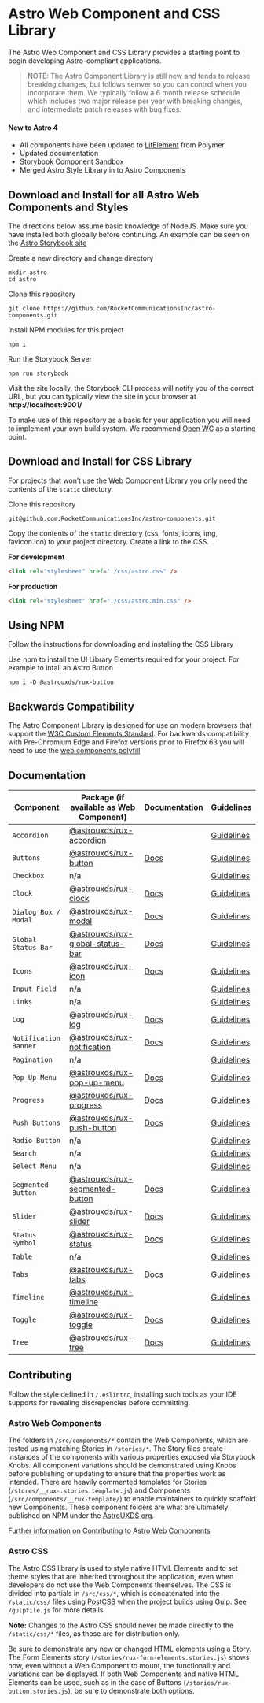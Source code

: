 # Astro Web Component and CSS Library

The Astro Web Component and CSS Library provides a starting point to begin developing Astro-compliant applications.


> NOTE: The Astro Component Library is still new and tends to release breaking changes, but follows semver so you can control when you incorporate them. We typically follow a 6 month release schedule which includes two major release per year with breaking changes, and intermediate patch releases with bug fixes.

#### New to Astro 4

- All components have been updated to [LitElement](https://lit-element.polymer-project.org) from Polymer
- Updated documentation
- [Storybook Component Sandbox](https://astro-components.netlify.com)
- Merged Astro Style Library in to Astro Components

## Download and Install for all Astro Web Components and Styles

The directions below assume basic knowledge of NodeJS. Make sure you have installed both globally before continuing. An example can be seen on the [Astro Storybook site](https://astro-components.netlify.com)

Create a new directory and change directory

```
mkdir astro
cd astro
```

Clone this repository

```
git clone https://github.com/RocketCommunicationsInc/astro-components.git
```

Install NPM modules for this project

```
npm i
```

Run the Storybook Server

```
npm run storybook
```

Visit the site locally, the Storybook CLI process will notify you of the correct URL, but you can typically view the site in your browser at **http://localhost:9001/**

To make use of this repository as a basis for your application you will need to implement your own build system. We recommend [Open WC](https://open-wc.org) as a starting point.

## Download and Install for CSS Library

For projects that won’t use the Web Component Library you only need the contents of the `static` directory.

Clone this repository

```
git@github.com:RocketCommunicationsInc/astro-components.git
```

Copy the contents of the `static` directory (css, fonts, icons, img, favicon.ico) to your project directory. Create a link to the CSS.

**For development**

```html
<link rel="stylesheet" href="./css/astro.css" />
```

**For production**

```html
<link rel="stylesheet" href="./css/astro.min.css" />
```

## Using NPM

Follow the instructions for downloading and installing the CSS Library

Use npm to install the UI Library Elements required for your project. For example to intall an Astro Button

```
npm i -D @astrouxds/rux-button
```

## Backwards Compatibility

The Astro Component Library is designed for use on modern browsers that support the [W3C Custom Elements Standard](https://caniuse.com/#feat=custom-elementsv1). For backwards compatibility with Pre-Chromium Edge and Firefox versions prior to Firefox 63 you will need to use the [web components polyfill](https://www.webcomponents.org/polyfills)

## Documentation

| Component             | Package (if available as Web Component)                                                            | Documentation                                            | Guidelines                                                            |
| --------------------- | -------------------------------------------------------------------------------------------------- | -------------------------------------------------------- | --------------------------------------------------------------------- |
| `Accordion`           | [@astrouxds/rux-accordion](https://www.npmjs.com/package/@astrouxds/rux-accordion)                 |                                                          | [Guidelines](https://astrouxds.com/ui-components/accordion)           |
| `Buttons`             | [@astrouxds/rux-button](https://www.npmjs.com/package/@astrouxds/rux-button)                       | [Docs](./src/components/rux-button/README.md)            | [Guidelines](https://astrouxds.com/ui-components/button)              |
| `Checkbox`            | n/a                                                                                                |                                                          | [Guidelines](https://astrouxds.com/ui-components/checkbox)            |
| `Clock`               | [@astrouxds/rux-clock](https://www.npmjs.com/package/@astrouxds/rux-clock)                         | [Docs](./src/components/rux-clock/README.md)             | [Guidelines](https://astrouxds.com/ui-components/clock)               |
| `Dialog Box / Modal`  | [@astrouxds/rux-modal](https://www.npmjs.com/package/@astrouxds/rux-modal)                         | [Docs](./src/components/rux-modal/README.md)             | [Guidelines](https://astrouxds.com/ui-components/dialog-box)          |
| `Global Status Bar`   | [@astrouxds/rux-global-status-bar](https://www.npmjs.com/package/@astrouxds/rux-global-status-bar) | [Docs](./src/components/rux-global-status-bar/README.md) | [Guidelines](https://astrouxds.com/ui-components/global-status-bar)   |
| `Icons`               | [@astrouxds/rux-icon](https://www.npmjs.com/package/@astrouxds/rux-icon)                           | [Docs](./src/components/rux-icon/README.md)              | [Guidelines](https://astrouxds.com/ui-components/icons-and-symbols)   |
| `Input Field`         | n/a                                                                                                |                                                          | [Guidelines](https://astrouxds.com/ui-components/input-field)         |
| `Links`               | n/a                                                                                                |                                                          | [Guidelines](https://astrouxds.com/ui-components/link)                |
| `Log`                 | [@astrouxds/rux-log](https://www.npmjs.com/package/@astrouxds/rux-log)                             | [Docs](./src/components/rux-log/README.md)               | [Guidelines](https://astrouxds.com/ui-components/log)                 |
| `Notification Banner` | [@astrouxds/rux-notification](https://www.npmjs.com/package/@astrouxds/rux-notification)           | [Docs](./src/components/rux-notification/README.md)      | [Guidelines](https://astrouxds.com/ui-components/notification-banner) |
| `Pagination`          | n/a                                                                                                |                                                          | [Guidelines](https://astrouxds.com/ui-components/pagination)          |
| `Pop Up Menu`         | [@astrouxds/rux-pop-up-menu](https://www.npmjs.com/package/@astrouxds/rux-pop-up-menu)             | [Docs](./src/components/rux-pop-up-menu/README.md)       | [Guidelines](https://astrouxds.com/ui-components/pop-up)              |
| `Progress`            | [@astrouxds/rux-progress](https://www.npmjs.com/package/@astrouxds/rux-progress)                   | [Docs](./src/components/rux-progress/README.md)          | [Guidelines](https://astrouxds.com/ui-components/progress)            |
| `Push Buttons`        | [@astrouxds/rux-push-button](https://www.npmjs.com/package/@astrouxds/rux-push-button)             | [Docs](./src/components/rux-push-button/README.md)       | [Guidelines](https://astrouxds.com/ui-components/push-button)         |
| `Radio Button`        | n/a                                                                                                |                                                          | [Guidelines](https://astrouxds.com/ui-components/radio-button)        |
| `Search`              | n/a                                                                                                |                                                          | [Guidelines](https://astrouxds.com/ui-components/search)              |
| `Select Menu`         | n/a                                                                                                |                                                          | [Guidelines](https://astrouxds.com/ui-components/drop-down)           |
| `Segmented Button`    | [@astrouxds/rux-segmented-button](https://www.npmjs.com/package/@astrouxds/rux-segmented-button)   | [Docs](./src/components/rux-segmented-button/README.md)  | [Guidelines](https://astrouxds.com/ui-components/segmented-button)    |
| `Slider`              | [@astrouxds/rux-slider](https://www.npmjs.com/package/@astrouxds/rux-slider)                       | [Docs](./src/components/rux-slider/README.md)            | [Guidelines](https://astrouxds.com/ui-components/slider)              |
| `Status Symbol`       | [@astrouxds/rux-status](https://www.npmjs.com/package/@astrouxds/rux-status)                       | [Docs](./src/components/rux-status/README.md)            | [Guidelines](https://astrouxds.com/ui-components/status-symbol)       |
| `Table`               | n/a                                                                                                |                                                          | [Guidelines](https://astrouxds.com/ui-components/table)               |
| `Tabs`                | [@astrouxds/rux-tabs](https://www.npmjs.com/package/@astrouxds/rux-tabs)                           | [Docs](./src/components/rux-tabs/README.md)              | [Guidelines](https://astrouxds.com/ui-components/tabs)                |
| `Timeline`            | [@astrouxds/rux-timeline](https://www.npmjs.com/package/@astrouxds/rux-timeline)                   |                                                          | [Guidelines](https://astrouxds.com/ui-components/timeline)            |
| `Toggle`              | [@astrouxds/rux-toggle](https://www.npmjs.com/package/@astrouxds/rux-toggle)                       | [Docs](./src/components/rux-toggle/README.md)            | [Guidelines](https://astrouxds.com/ui-components/toggle)              |
| `Tree`                | [@astrouxds/rux-tree](https://www.npmjs.com/package/@astrouxds/rux-tree)                           | [Docs](./src/components/rux-tree/README.md)              | [Guidelines](https://astrouxds.com/ui-components/tree)                |


## Contributing
Follow the style defined in `/.eslintrc`, installing such tools as your IDE supports for revealing discrepencies before committing. 

### Astro Web Components
The folders in `/src/components/*` contain the Web Components, which are tested using matching Stories in  `/stories/*`. The Story files create instances of the components with various properties exposed via Storybook Knobs. All component variations should be demonstrated using Knobs before publishing or updating to ensure that the properties work as intended. There are heavily commented templates for Stories (`/stores/__rux-.stories.template.js`) and Components (`/src/components/__rux-template/`) to enable maintainers to quickly scaffold new Components. These component folders are what are ultimately published on NPM under the [AstroUXDS org](https://www.npmjs.com/org/astrouxds).

[Further information on Contributing to Astro Web Components](https://astro-components.netlify.app/?path=/story/astro-uxds-welcome--contributing)

### Astro CSS
The Astro CSS library is used to style native HTML Elements and to set theme styles that are inherited throughout the application, even when developers do not use the Web Components themselves. The CSS is divided into partials in `/src/css/*`, which is concatenated into the `/static/css/` files using [PostCSS](https://postcss.org/) when the project builds using [Gulp](https://gulpjs.com/). See `/gulpfile.js` for more details.

**Note:** Changes to the Astro CSS should never be made directly to the `/static/css/*` files, as those are for distribution only.

Be sure to demonstrate any new or changed HTML elements using a Story. The Form Elements story (`/stories/rux-form-elements.stories.js`) shows how, even without a Web Component to mount, the functionality and variations can be displayed. If both Web Components and native HTML Elements can be used, such as in the case of Buttons (`/stories/rux-button.stories.js`), be sure to demonstrate both options.
